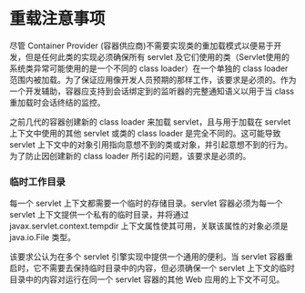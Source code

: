 重载注意事项
====

尽管 Container Provider (容器供应商)不需要实现类的重加载模式以便易于开发，但是任何此类的实现必须确保所有 servlet 及它们使用的类（Servlet使用的系统类异常可能使用的是一个不同的 class loader）在一个单独的 class loader 范围内被加载。为了保证应用像开发人员预期的那样工作，该要求是必须的。作为一个开发辅助，容器应支持到会话绑定到的监听器的完整通知语义以用于当 class 重加载时会话终结的监控。

之前几代的容器创建新的 class loader 来加载 servlet，且与用于加载在 servlet 上下文中使用的其他 servlet 或类的 class loader 是完全不同的。这可能导致 servlet 上下文中的对象引用指向意想不到的类或对象，并引起意想不到的行为。为了防止因创建新的 class loader 所引起的问题，该要求是必须的。

### 临时工作目录

每一个 servlet 上下文都需要一个临时的存储目录。servlet 容器必须为每一个 servlet 上下文提供一个私有的临时目录，并将通过javax.servlet.context.tempdir 上下文属性使其可用，关联该属性的对象必须是 java.io.File 类型。

该要求公认为在多个 servlet 引擎实现中提供一个通用的便利。当 servlet 容器重启时，它不需要去保持临时目录中的内容，但必须确保一个 servlet 上下文的临时目录中的内容对运行在同一个 servlet 容器的其他 Web 应用的上下文不可见。